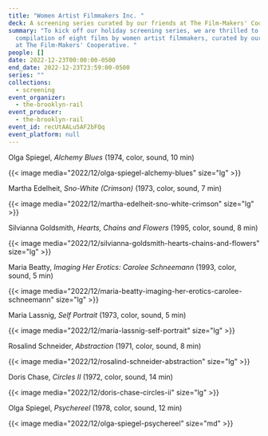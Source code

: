 ```yaml
---
title: "Women Artist Filmmakers Inc. "
deck: A screening series curated by our friends at The Film-Makers' Cooperative
summary: "To kick off our holiday screening series, we are thrilled to present a
  compilation of eight films by women artist filmmakers, curated by our friends
  at The Film-Makers' Cooperative. "
people: []
date: 2022-12-23T00:00:00-0500
end_date: 2022-12-23T23:59:00-0500
series: ""
collections:
  - screening
event_organizer:
  - the-brooklyn-rail
event_producer:
  - the-brooklyn-rail
event_id: recUtAALu5AF2bFQq
event_platform: null
---
```

Olga Spiegel, *Alchemy Blues* (1974, color, sound, 10 min)

{{< image media="2022/12/olga-spiegel-alchemy-blues" size="lg" >}}

Martha Edelheit, *Sno-White (Crimson)* (1973, color, sound, 7 min)

{{< image media="2022/12/martha-edelheit-sno-white-crimson" size="lg" >}}

Silvianna Goldsmith, *Hearts, Chains and Flowers* (1995, color, sound, 8 min)

{{< image media="2022/12/silvianna-goldsmith-hearts-chains-and-flowers" size="lg" >}}

Maria Beatty, *Imaging Her Erotics: Carolee Schneemann* (1993, color, sound, 5 min)

{{< image media="2022/12/maria-beatty-imaging-her-erotics-carolee-schneemann" size="lg" >}}

Maria Lassnig, *Self Portrait* (1973, color, sound, 5 min)

{{< image media="2022/12/maria-lassnig-self-portrait" size="lg" >}}

Rosalind Schneider, *Abstraction* (1971, color, sound, 8 min)

{{< image media="2022/12/rosalind-schneider-abstraction" size="lg" >}}

Doris Chase, *Circles II* (1972, color, sound, 14 min)

{{< image media="2022/12/doris-chase-circles-ii" size="lg" >}}

Olga Spiegel, *Psychereel* (1978, color, sound, 12 min)

{{< image media="2022/12/olga-spiegel-psychereel" size="md" >}}